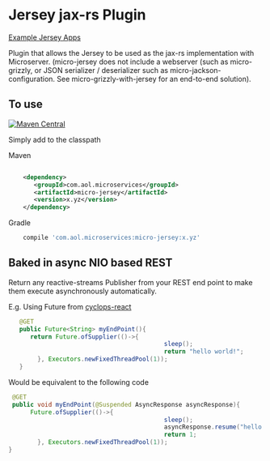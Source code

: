 # Jersey jax-rs Plugin

[Example Jersey Apps](https://github.com/aol/micro-server/tree/master/micro-grizzly/src/test/java/app)

Plugin that allows the Jersey to be used as the jax-rs implementation with Microserver. (micro-jersey does not include a webserver (such as micro-grizzly, or JSON serializer / deserializer such as micro-jackson-configuration. See micro-grizzly-with-jersey for an end-to-end solution).

## To use

[![Maven Central](https://maven-badges.herokuapp.com/maven-central/com.aol.microservices/micro-jersey/badge.svg)](https://maven-badges.herokuapp.com/maven-central/com.aol.microservices/micro-jersey)

Simply add to the classpath

Maven 
 ```xml

     <dependency>
        <groupId>com.aol.microservices</groupId>  
        <artifactId>micro-jersey</artifactId>
        <version>x.yz</version>
     </dependency>

```    
Gradle
```groovy
    compile 'com.aol.microservices:micro-jersey:x.yz'
```

## Baked in async NIO based REST

Return any reactive-streams Publisher from your REST end point to make them execute asynchronously automatically.

E.g. Using Future from [cyclops-react](cyclops-react.io)
```java
   @GET
   public Future<String> myEndPoint(){
	  return Future.ofSupplier(()->{
                                           sleep();
                                           return "hello world!";
		}, Executors.newFixedThreadPool(1));
   }
```

Would be equivalent to the following code

```java
 @GET
 public void myEndPoint(@Suspended AsyncResponse asyncResponse){
      Future.ofSupplier(()->{
                                           sleep();
                                           asyncResponse.resume("hello world!");
                                           return 1;
		}, Executors.newFixedThreadPool(1));
}
```